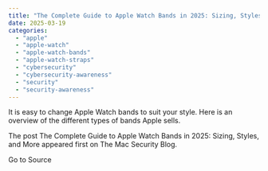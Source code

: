 ```yaml
---
title: "The Complete Guide to Apple Watch Bands in 2025: Sizing, Styles, and More"
date: 2025-03-19
categories: 
  - "apple"
  - "apple-watch"
  - "apple-watch-bands"
  - "apple-watch-straps"
  - "cybersecurity"
  - "cybersecurity-awareness"
  - "security"
  - "security-awareness"
---
```


It is easy to change Apple Watch bands to suit your style. Here is an overview of the different types of bands Apple sells.

The post The Complete Guide to Apple Watch Bands in 2025: Sizing, Styles, and More appeared first on The Mac Security Blog.

Go to Source
